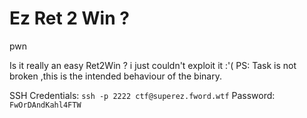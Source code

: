 # Ez Ret 2 Win ?
pwn

Is it really an easy Ret2Win ? i just couldn't exploit it :'(
PS: Task is not broken ,this is the intended behaviour of the binary.

SSH Credentials:
`ssh -p 2222 ctf@superez.fword.wtf`
Password: `FwOrDAndKahl4FTW`
